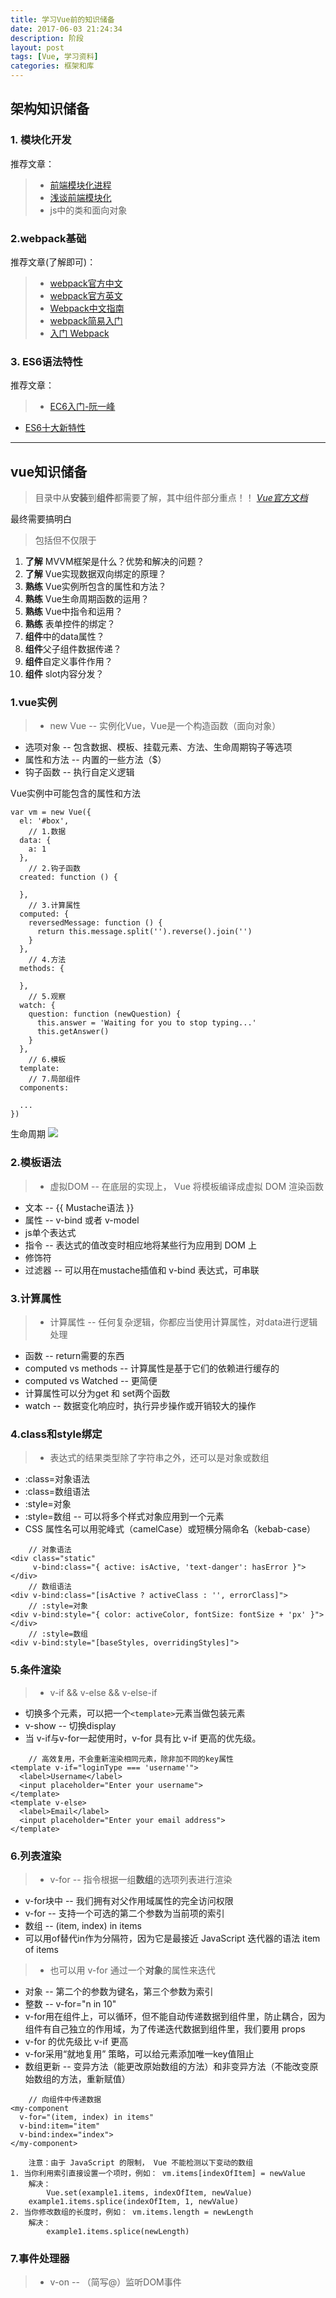 ```yaml
---
title: 学习Vue前的知识储备
date: 2017-06-03 21:24:34
description: 阶段
layout: post
tags: [Vue, 学习资料]
categories: 框架和库
---
```


## 架构知识储备
<!-- more -->
### 1. 模块化开发
推荐文章：
>* [前端模块化进程](https://www.zybuluo.com/wy/note/645263)
>* [浅谈前端模块化](http://imweb.io/topic/55994b358555272639cb031b)
>* js中的类和面向对象

### 2.webpack基础
推荐文章(了解即可)：
>* [webpack官方中文](https://doc.webpack-china.org/)
>* [webpack官方英文](https://webpack.github.io/docs/)
>* [Webpack中文指南](http://zhaoda.net/webpack-handbook/index.html)
>* [webpack简易入门](http://www.cnblogs.com/vajoy/p/4650467.html)
>* [入门 Webpack](https://segmentfault.com/a/1190000006178770)

### 3. ES6语法特性
推荐文章：
>* [EC6入门-阮一峰](http://es6.ruanyifeng.com/)
* [ES6十大新特性](http://www.alloyteam.com/2016/03/es6-front-end-developers-will-have-to-know-the-top-ten-properties/)

---
## vue知识储备
>目录中从**安装**到**组件**都需要了解，其中组件部分重点！！
[*Vue官方文档*](https://cn.vuejs.org/v2/guide/index.html)

最终需要搞明白
>包括但不仅限于
1. **了解** MVVM框架是什么？优势和解决的问题？
2. **了解** Vue实现数据双向绑定的原理？
3. **熟练** Vue实例所包含的属性和方法？
4. **熟练** Vue生命周期函数的运用？
5. **熟练** Vue中指令和运用？
6. **熟练** 表单控件的绑定？
7. **组件**中的data属性？
8. **组件**父子组件数据传递？
9. **组件**自定义事件作用？
10. **组件** slot内容分发？


### 1.vue实例
>* new Vue -- 实例化Vue，Vue是一个构造函数（面向对象）
* 选项对象 -- 包含数据、模板、挂载元素、方法、生命周期钩子等选项
* 属性和方法 -- 内置的一些方法（$）
* 钩子函数 -- 执行自定义逻辑

Vue实例中可能包含的属性和方法
```
var vm = new Vue({
  el: '#box',
    // 1.数据
  data: {
    a: 1
  },
    // 2.钩子函数
  created: function () {
    
  },
    // 3.计算属性
  computed: {
    reversedMessage: function () {
      return this.message.split('').reverse().join('')
    }
  },
    // 4.方法
  methods: {
  
  },
    // 5.观察
  watch: {
    question: function (newQuestion) {
      this.answer = 'Waiting for you to stop typing...'
      this.getAnswer()
    }
  },
    // 6.模板
  template: 
    // 7.局部组件
  components:
  
  ...
})
```
生命周期
![](https://cn.vuejs.org/images/lifecycle.png)
### 2.模板语法
>* 虚拟DOM -- 在底层的实现上， Vue 将模板编译成虚拟 DOM 渲染函数
* 文本 -- {{ Mustache语法 }}
* 属性 -- v-bind 或者 v-model
* js单个表达式
* 指令 -- 表达式的值改变时相应地将某些行为应用到 DOM 上
* 修饰符
* 过滤器 -- 可以用在mustache插值和 v-bind 表达式，可串联

### 3.计算属性
>* 计算属性 -- 任何复杂逻辑，你都应当使用计算属性，对data进行逻辑处理
* 函数 -- return需要的东西
* computed vs methods -- 计算属性是基于它们的依赖进行缓存的
* computed vs Watched -- 更简便
* 计算属性可以分为get 和 set两个函数
* watch -- 数据变化响应时，执行异步操作或开销较大的操作

### 4.class和style绑定
>* 表达式的结果类型除了字符串之外，还可以是对象或数组
* :class=对象语法
* :class=数组语法
* :style=对象
* :style=数组 -- 可以将多个样式对象应用到一个元素
* CSS 属性名可以用驼峰式（camelCase）或短横分隔命名（kebab-case）
```
    // 对象语法
<div class="static"
     v-bind:class="{ active: isActive, 'text-danger': hasError }">
</div>
    // 数组语法
<div v-bind:class="[isActive ? activeClass : '', errorClass]">
    // :style=对象
<div v-bind:style="{ color: activeColor, fontSize: fontSize + 'px' }"></div>
    // :style=数组
<div v-bind:style="[baseStyles, overridingStyles]">
```
### 5.条件渲染
>* v-if && v-else && v-else-if
* 切换多个元素，可以把一个`<template>`元素当做包装元素
* v-show -- 切换display
* 当 v-if与v-for一起使用时，v-for 具有比 v-if 更高的优先级。

```
    // 高效复用，不会重新渲染相同元素，除非加不同的key属性
<template v-if="loginType === 'username'">
  <label>Username</label>
  <input placeholder="Enter your username">
</template>
<template v-else>
  <label>Email</label>
  <input placeholder="Enter your email address">
</template>
```
### 6.列表渲染
>* v-for -- 指令根据一组**数组**的选项列表进行渲染
* v-for块中 -- 我们拥有对父作用域属性的完全访问权限
* v-for -- 支持一个可选的第二个参数为当前项的索引
* 数组 -- (item, index) in items
* 可以用of替代in作为分隔符，因为它是最接近 JavaScript 迭代器的语法 item of items
>* 也可以用 v-for 通过一个**对象**的属性来迭代
* 对象 -- 第二个的参数为键名，第三个参数为索引
* 整数 -- v-for="n in 10"
* v-for用在组件上，可以循环，但不能自动传递数据到组件里，防止耦合，因为组件有自己独立的作用域，为了传递迭代数据到组件里，我们要用 props
* v-for 的优先级比 v-if 更高
* v-for采用“就地复用” 策略，可以给元素添加唯一key值阻止
* 数组更新 -- 变异方法（能更改原始数组的方法）和非变异方法（不能改变原始数组的方法，重新赋值）


```
    // 向组件中传递数据
<my-component
  v-for="(item, index) in items"
  v-bind:item="item"
  v-bind:index="index">
</my-component>

    注意：由于 JavaScript 的限制， Vue 不能检测以下变动的数组
1. 当你利用索引直接设置一个项时，例如： vm.items[indexOfItem] = newValue
    解决：
        Vue.set(example1.items, indexOfItem, newValue)
    example1.items.splice(indexOfItem, 1, newValue)
2. 当你修改数组的长度时，例如： vm.items.length = newLength
    解决：
        example1.items.splice(newLength)
```


### 7.事件处理器
>* v-on -- （简写@）监听DOM事件
